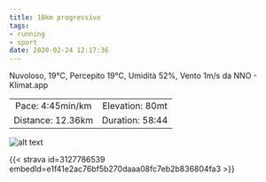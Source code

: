 ```yaml
---
title: 10km progressivo
tags:
- running
- sport
date: 2020-02-24 12:17:36
---
```


Nuvoloso, 19°C, Percepito 19°C, Umidità 52%, Vento 1m/s da NNO - Klimat.app

| | |
| :-: | :-: |
| Pace: 4:45min/km | Elevation: 80mt |
| Distance: 12.36km | Duration: 58:44 |



![alt text](/images/2020/20200224-activity-map.png "map")


{{< strava id=3127786539 embedId=e1f41e2ac76bf5b270daaa08fc7eb2b836804fa3 >}}
